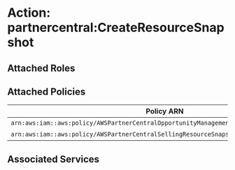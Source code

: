 # Action: partnercentral:CreateResourceSnapshot

## Attached Roles

## Attached Policies

| Policy ARN | Policy Name |
|------------|-------------|
| `arn:aws:iam::aws:policy/AWSPartnerCentralOpportunityManagement` | [AWSPartnerCentralOpportunityManagement](../policies.md#awspartnercentralopportunitymanagement) |
| `arn:aws:iam::aws:policy/AWSPartnerCentralSellingResourceSnapshotJobExecutionRolePolicy` | [AWSPartnerCentralSellingResourceSnapshotJobExecutionRolePolicy](../policies.md#awspartnercentralsellingresourcesnapshotjobexecutionrolepolicy) |

## Associated Services

